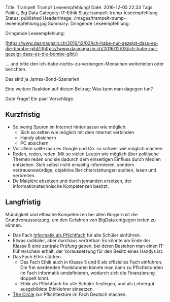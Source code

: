Title: Trampelt Trump? Leseempfehlung!
Date: 2016-12-05 22:33
Tags: Politik, Big Data
Category: IT-Ethik
Slug: trampelt-trump-leseempfehlung
Status: published
HeaderImage: /images/trampelt-trump-leseempfehlung.jpg
Summary: Dringende Leseempfehlung:

Dringende Leseempfehlung:

[https://www.dasmagazin.ch/2016/12/03/ich-habe-nur-gezeigt-dass-es-die-bombe-gibt/](https://www.dasmagazin.ch/2016/12/03/ich-habe-nur-gezeigt-dass-es-die-bombe-gibt/)

... und bitte den Ich-habe-nichts-zu-verbergen-Menschen weiterleiten oder berichten.

Das sind ja James-Bond-Szenarien

Eine weitere Reaktion auf diesen Beitrag: Was kann man dagegen tun?

Gute Frage! Ein paar Vorschläge.

## Kurzfristig

- So wenig Spuren im Internet hinterlassen wie möglich.
    - Sich so selten wie möglich mit dem Internet verbinden
    -   Handy absichern
    -   PC absichern
-   Vor allem sollte man es Google und Co. so schwer wie möglich machen.
-   Reden, reden, reden. Mit so vielen Leuten wie möglich über  politische Themen reden und sie dadurch dem einseitigen Einfluss    durch Medien entziehen. Sich selbst nicht einseitig informieren,    sondern vertrauenswürdige, objektive Berichterstattungen suchen,   lesen und verbreiten.
-   De Maizière absetzen und durch jemanden ersetzen, der    informationstechnische Kompetenzen besitzt.

## Langfristig

Mündigkeit und ethische Kompetenzen bei allen Bürgern ist die
Grundvoraussetzung, um den Gefahren von BigData entgegen treten zu
können.

-   Das Fach [Informatik als    Pflichtfach](https://xcosx.de/informatik-fuer-alle/) für alle Schüler einführen.
-   Etwas radikaler, aber durchaus vertretbar: Es könnte am Ende der Klasse 8 eine zentrale Prüfung geben, bei deren Bestehen man einen IT-Führerschein erhält, der Voraussetzung für den Besitz eines Handys ist.
-   Das Fach Ethik stärken.
    -   Das Fach Ethik auch in Klasse 5 und 6 als offizielles Fach einführen. Die frei werdenden Poolstunden könnte man dann zu Pflichtstunden im Fach Informatik umdefinieren, wodurch sich die Finanzierung doppelt lohnt.
    -   Ethik als Pflichtfach für alle Schüler festlegen, und als Lehrergut ausgebildete Ethiklehrer einsetzen.
-   [The    Circle](http://www.kiwi-verlag.de/buch/der-circle/978-3-462-04675-5/) zur Pflichtlektüre im Fach Deutsch machen.
